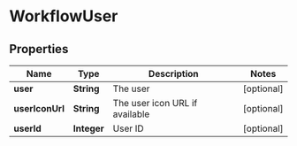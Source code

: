 
# WorkflowUser

## Properties
Name | Type | Description | Notes
------------ | ------------- | ------------- | -------------
**user** | **String** | The user |  [optional]
**userIconUrl** | **String** | The user icon URL if available |  [optional]
**userId** | **Integer** | User ID |  [optional]



